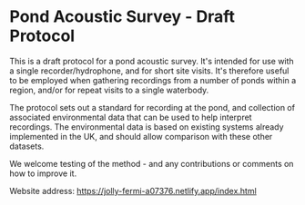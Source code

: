 # Pond Acoustic Survey - Draft Protocol

This is a draft protocol for a pond acoustic survey.  It's intended for use with a single recorder/hydrophone, and for short site visits. 
It's therefore useful to be employed when gathering recordings from a number of ponds within a region, and/or for repeat visits to a single waterbody.

The protocol sets out a standard for recording at the pond, and collection of associated environmental data that can be used to help interpret recordings.
The environmental data is based on existing systems already implemented in the UK, and should allow comparison with these other datasets.

We welcome testing of the method - and any contributions or comments on how to improve it. 

Website address: https://jolly-fermi-a07376.netlify.app/index.html
